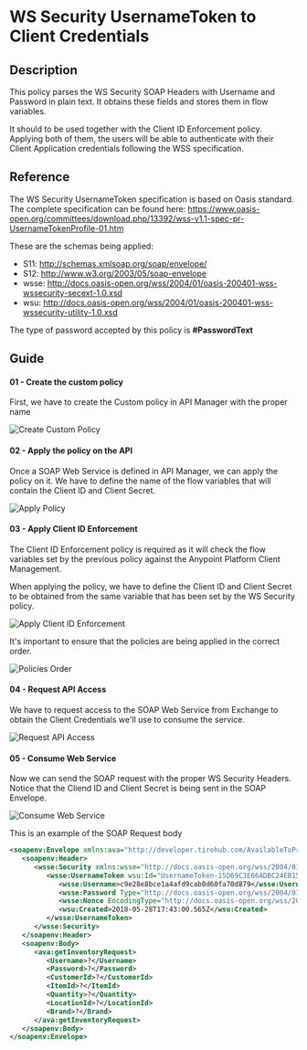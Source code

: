 # WS Security UsernameToken to Client Credentials

## Description

This policy parses the WS Security SOAP Headers with Username and Password in plain text. It obtains these fields and stores them in flow variables.

It should to be used together with the Client ID Enforcement policy. Applying both of them, the users will be able to authenticate with their Client Application credentials following the WSS specification.

## Reference
The WS Security UsernameToken specification is based on Oasis standard. The complete specification can be found here:
https://www.oasis-open.org/committees/download.php/13392/wss-v1.1-spec-pr-UsernameTokenProfile-01.htm

These are the schemas being applied:
- S11: http://schemas.xmlsoap.org/soap/envelope/
- S12: http://www.w3.org/2003/05/soap-envelope
- wsse: http://docs.oasis-open.org/wss/2004/01/oasis-200401-wss-wssecurity-secext-1.0.xsd
- wsu: http://docs.oasis-open.org/wss/2004/01/oasis-200401-wss-wssecurity-utility-1.0.xsd

The type of password accepted by this policy is **#PasswordText**

## Guide

#### 01 - Create the custom policy

First, we have to create the Custom policy in API Manager with the proper name

![Create Custom Policy](images/01-create-custom-policy.png)

#### 02 - Apply the policy on the API

Once a SOAP Web Service is defined in API Manager, we can apply the policy on it. We have to define the name of the flow variables that will contain the Client ID and Client Secret.

![Apply Policy](images/02-apply-policy.png)

#### 03 - Apply Client ID Enforcement

The Client ID Enforcement policy is required as it will check the flow variables set by the previous policy against the Anypoint Platform Client Management.

When applying the policy, we have to define the Client ID and Client Secret to be obtained from the same variable that has been set by the WS Security policy.

![Apply Client ID Enforcement](images/03-apply-client-id-enforcement.png)

It's important to ensure that the policies are being applied in the correct order.

![Policies Order](images/04-policies-order.png)

#### 04 - Request API Access

We have to request access to the SOAP Web Service from Exchange to obtain the Client Credentials we'll use to consume the service.

![Request API Access](images/05-request-api-access.png)

#### 05 - Consume Web Service

Now we can send the SOAP request with the proper WS Security Headers. Notice that the Cliend ID and Client Secret is being sent in the SOAP Envelope.

![Consume Web Service](images/06-consume-web-service.png)

This is an example of the SOAP Request body

```xml
<soapenv:Envelope xmlns:ava="http://developer.tirehub.com/AvailableToPromiseWithPrice/" xmlns:soapenv="http://schemas.xmlsoap.org/soap/envelope/">
   <soapenv:Header>
      <wsse:Security xmlns:wsse="http://docs.oasis-open.org/wss/2004/01/oasis-200401-wss-wssecurity-secext-1.0.xsd" xmlns:wsu="http://docs.oasis-open.org/wss/2004/01/oasis-200401-wss-wssecurity-utility-1.0.xsd">
         <wsse:UsernameToken wsu:Id="UsernameToken-15D69C3E66ADBC24EB15275293805671">
            <wsse:Username>c9e28e8bce1a4afd9cab0d60fa70d879</wsse:Username>
            <wsse:Password Type="http://docs.oasis-open.org/wss/2004/01/oasis-200401-wss-username-token-profile-1.0#PasswordText">3C698c55d7AA4664B82875d8dd27B598</wsse:Password>
            <wsse:Nonce EncodingType="http://docs.oasis-open.org/wss/2004/01/oasis-200401-wss-soap-message-security-1.0#Base64Binary">FVT69+Npwb8uAgCV9Bfbfw==</wsse:Nonce>
            <wsu:Created>2018-05-28T17:43:00.565Z</wsu:Created>
         </wsse:UsernameToken>
      </wsse:Security>
   </soapenv:Header>
   <soapenv:Body>
      <ava:getInventoryRequest>
         <Username>?</Username>
         <Password>?</Password>
         <CustomerId>?</CustomerId>
         <ItemId>?</ItemId>
         <Quantity>?</Quantity>
         <LocationId>?</LocationId>
         <Brand>?</Brand>
      </ava:getInventoryRequest>
   </soapenv:Body>
</soapenv:Envelope>
```
